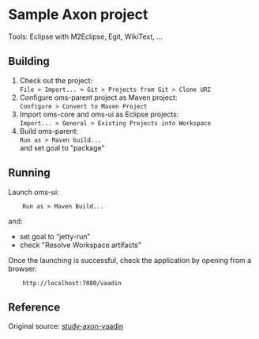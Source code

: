 Sample Axon project
=====

Tools: Eclipse with M2Eclipse, Egit, WikiText, ...

Building
------

1. Check out the project:  
`File > Import... > Git > Projects from Git > Clone URI`
2. Configure oms-parent project as Maven project:  
`Configure > Convert to Maven Project`
3. Import oms-core and oms-ui as Eclipse projects:  
`Import... > General > Existing Projects into Workspace`
3. Build oms-parent:  
`Run as > Maven build...`  
 and set goal to "package"  
 
Running
------

Launch oms-ui:

        Run as > Maven Build... 
and:

- set goal to "jetty-run"
- check "Resolve Workspace artifacts"
 
Once the launching is successful, check the application by opening from a browser:

        http://localhost:7080/vaadin

Reference
------

Original source: [study-axon-vaadin](https://code.google.com/p/study-axon-vaadin/)  
